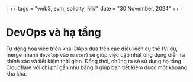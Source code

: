 +++
tags = "web3, evm, solidity, 🇻🇳"
date = "30 November, 2024"
+++

# DevOps và hạ tầng

Tự động hoá việc triển khai DApp dựa trên các điều kiện cụ thể (Ví dụ, merge nhánh `develop` vào `master`) sẽ giúp việc cập nhật ứng dụng diễn ra chính xác và tiết kiệm thời gian. Đồng thời, chúng ta sẽ sử dụng hạ tầng Cloudflare với chi phí gần như bằng 0 giúp bạn tiết kiệm được một khoảng kha khá.
